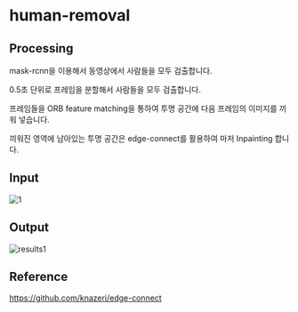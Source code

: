# human-removal


## Processing
mask-rcnn을 이용해서 동영상에서 사람들을 모두 검출합니다.

0.5초 단위로 프레임을 분할해서 사람들을 모두 검출합니다.

프레임들을 ORB feature matching을 통하여 투명 공간에 다음 프레임의 이미지를 끼워 넣습니다.

끼워진 영역에 남아있는 투명 공간은 edge-connect를 활용하여 마저 Inpainting 합니다.

## Input

![1](https://user-images.githubusercontent.com/17982163/115174783-d9be4a80-a104-11eb-8f7c-ba0daf1986be.gif)

## Output

![results1](https://user-images.githubusercontent.com/17982163/115174470-4127ca80-a104-11eb-8e19-ec5a19545360.png)

## Reference 

https://github.com/knazeri/edge-connect
